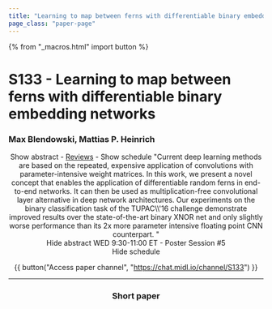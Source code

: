 ```yaml
---
title: "Learning to map between ferns with differentiable binary embedding networks"
page_class: "paper-page"
---
```


{% from "_macros.html" import button %}

# S133 - Learning to map between ferns with differentiable binary embedding networks


### Max Blendowski, Mattias P. Heinrich

<center><a class="toggle_visibility" data-selector=".paper_abstract" data-level="3">Show abstract</a>
        - <a href="https://openreview.net/forum?id=EiT7GQAj-T">Reviews</a>
        - <a class="toggle_visibility" data-selector=".paper_qa" data-level="3">Show schedule</a>

<span class="paper_abstract">
        "Current deep learning methods are based on the repeated, expensive application of convolutions with parameter-intensive weight matrices. In this work, we present a novel concept that enables the application of differentiable random ferns in end-to-end networks. It can then be used as multiplication-free convolutional layer alternative in deep network architectures. Our experiments on the binary classification task of the TUPAC\\'16 challenge demonstrate improved results over the state-of-the-art binary XNOR net and only slightly worse performance than its 2x more parameter intensive floating point CNN counterpart. "
        <span class="actions">
  <br/>
  <a class="toggle_visibility" data-level="2">Hide abstract</a></span>
</span>

<span class="paper_qa">
        WED 9:30-11:00 ET - Poster Session #5
        <br/>
        <span class="actions"><a class="toggle_visibility" data-level="2">Hide schedule</a></span>
</span>

{{ button("Access paper channel", "https://chat.midl.io/channel/S133") }}

---

### Short paper
